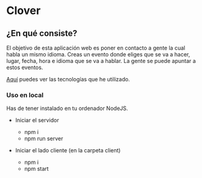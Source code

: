 # Clover

## ¿En qué consiste?
El objetivo de esta aplicación web es poner en contacto a gente la cual habla un mismo idioma. Creas un evento donde eliges que se va a hacer, lugar, fecha, hora e idioma que se va a hablar. La gente se puede apuntar a estos eventos. 

[Aquí](https://github.com/AdrianVillalbaSanchez/presentacion-proyecto-final/blob/master/PresentacionFinal.pdf) puedes ver las tecnologías que he utilizado.

### Uso en local

Has de tener instalado en tu ordenador NodeJS.

* Iniciar el servidor
   * npm i
   * npm run server

* Iniciar el lado cliente (en la carpeta client)
    * npm i
    * npm start


